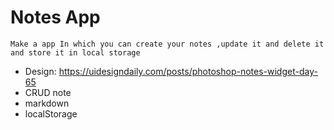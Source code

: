 # Notes App

    Make a app In which you can create your notes ,update it and delete it 
    and store it in local storage
    
-   Design: https://uidesigndaily.com/posts/photoshop-notes-widget-day-65
-   CRUD note
-   markdown
-   localStorage
